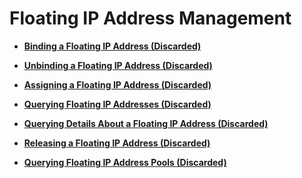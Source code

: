# Floating IP Address Management<a name="EN-US_TOPIC_0065817682"></a>

-   **[Binding a Floating IP Address \(Discarded\)](binding-a-floating-ip-address-(discarded).md)**  

-   **[Unbinding a Floating IP Address \(Discarded\)](unbinding-a-floating-ip-address-(discarded).md)**  

-   **[Assigning a Floating IP Address \(Discarded\)](assigning-a-floating-ip-address-(discarded).md)**  

-   **[Querying Floating IP Addresses \(Discarded\)](querying-floating-ip-addresses-(discarded).md)**  

-   **[Querying Details About a Floating IP Address \(Discarded\)](querying-details-about-a-floating-ip-address-(discarded).md)**  

-   **[Releasing a Floating IP Address \(Discarded\)](releasing-a-floating-ip-address-(discarded).md)**  

-   **[Querying Floating IP Address Pools \(Discarded\)](querying-floating-ip-address-pools-(discarded).md)**  


